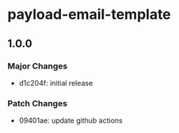 # payload-email-template

## 1.0.0

### Major Changes

- d1c204f: initial release

### Patch Changes

- 09401ae: update github actions
